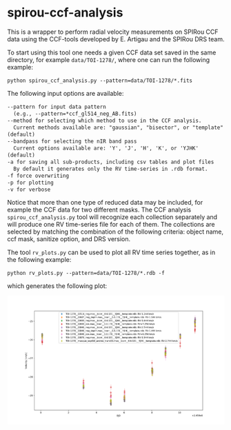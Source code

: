# spirou-ccf-analysis

This is a wrapper to perform radial velocity measurements on SPIRou CCF data using the CCF-tools developed by E. Artigau and the SPIRou DRS team. 

To start using this tool one needs a given CCF data set saved in the same directory, for example `data/TOI-1278/`, where one can run the following example:

```
python spirou_ccf_analysis.py --pattern=data/TOI-1278/*.fits
```

The following input options are available:
```
--pattern for input data pattern 
  (e.g., --pattern=*ccf_gl514_neg_AB.fits)
--method for selecting which method to use in the CCF analysis. 
  Current methods available are: "gaussian", "bisector", or "template" (default)
--bandpass for selecting the nIR band pass
  Current options available are: 'Y', 'J', 'H', 'K', or 'YJHK' (default)
-a for saving all sub-products, including csv tables and plot files
  By default it generates only the RV time-series in .rdb format.
-f force overwriting
-p for plotting
-v for verbose
```
Notice that more than one type of reduced data may be included, for example the CCF data for two different masks. The CCF analysis `spirou_ccf_analysis.py` tool will recognize each collection separately and will produce one RV time-series file for each of them. The collections are selected by matching the combination of the following criteria: object name, ccf mask, sanitize option, and DRS version.

The tool `rv_plots.py` can be used to plot all RV time series together, as in the following example:

```
python rv_plots.py --pattern=data/TOI-1278/*.rdb -f
```

which generates the following plot:

![Alt text](Figures/TOI-1278.png?raw=true "Title")

